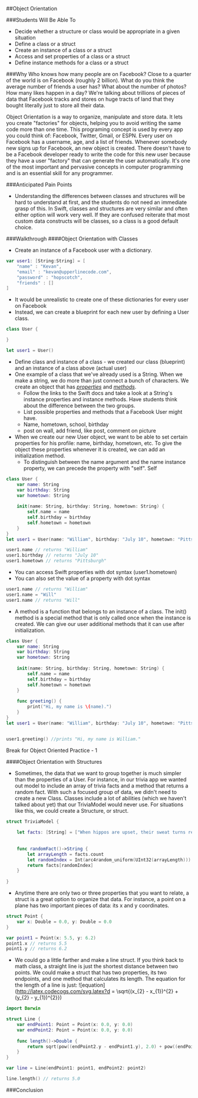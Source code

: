 ##Object Orientation

###Students Will Be Able To
- Decide whether a structure or class would be appropriate in a given situation
- Define a class or a struct
- Create an instance of a class or a struct
- Access and set properties of a class or a struct
- Define instance methods for a class or a struct

###Why
Who knows how many people are on Facebook? Close to a quarter of the world is on Facebook (roughly 2 billion). What do you think the average number of friends a user has? What about the number of photos? How many likes happen in a day? We're talking about trillions of pieces of data that Facebook tracks and stores on huge tracts of land that they bought literally just to store all their data.

Object Orientation is a way to organize, manipulate and store data. It lets you create "factories" for objects, helping you to avoid writing the same code more than one time. This programing concept is used by every app you could think of: Facebook, Twitter, Gmail, or ESPN. Every user on Facebook has a username, age, and a list of friends. Whenever somebody new signs up for Facebook, an new object is created. There doesn't have to be a Facebook developer ready to write the code for this new user because they have a user "factory" that can generate the user automatically. It's one of the most important and pervasive concepts in computer programming and is an essential skill for any programmer.

###Anticipated Pain Points
- Understanding the differences between classes and structures will be hard to understand at first, and the students do not need an immediate grasp of this. In Swift, classes and structures are very similar and often either option will work very well. If they are confused reiterate that most custom data constructs will be classes, so a class is a good default choice. 

###Walkthrough
####Object Orientation with Classes
- Create an instance of a Facebook user with a dictionary.
```Swift
var user1: [String:String] = [
    "name" : "Kevan",
    "email" : "kevan@upperlinecode.com",
    "password" : "hopscotch",
    "friends" : []
]
```
- It would be unrealistic to create one of these dictionaries for every user on Facebook
- Instead, we can create a blueprint for each new user by defining a User class.
```Swift
class User {

}

let user1 = User()
```
- Define class and instance of a class - we created our class (blueprint) and an instance of a class above (actual user)
- One example of a class that we've already used is a String. When we make a string, we do more than just connect a bunch of characters. We create an object that has [*properties*](https://developer.apple.com/library/tvos/documentation/Swift/Reference/Swift_String_Structure/index.html#//apple_ref/doc/uid/TP40015181-CH1-DontLinkElementID_31) and [*methods*](https://developer.apple.com/library/tvos/documentation/Swift/Reference/Swift_String_Structure/index.html#//apple_ref/doc/uid/TP40015181-CH1-DontLinkElementID_32).
    - Follow the links to the Swift docs and take a look at a String's instance properties and instance methods. Have students think about the difference between the two groups.
    - List possible properties and methods that a Facebook User might have.
    - Name, hometown, school, birthday
    - post on wall, add friend, like post, comment on picture
- When we create our new User object, we want to be able to set certain properties for his profile: name, birthday, hometown, etc. To give the object these properties whenever it is created, we can add an initialization method.
    - To distinguish between the name argument and the name instance property, we can precede the property with "self". Self 
```Swift
class User {
    var name: String
    var birthday: String
    var hometown: String
    
    init(name: String, birthday: String, hometown: String) {
        self.name = name
        self.birthday = birthday
        self.hometown = hometown
    }
}
let user1 = User(name: "William", birthday: "July 10", hometown: "Pittsburgh")

user1.name // returns "William"
user1.birthday // returns "July 10"
user1.hometown // returns "Pittsburgh"
```
- You can access Swift properties with dot syntax (user1.hometown)
- You can also set the value of a property with dot syntax
```Swift
user1.name // returns "William"
user1.name = "Will"
user1.name // returns "Will"
```

- A method is a function that belongs to an instance of a class. The init() method is a special method that is only called once when the instance is created. We can give our user additional methods that it can use after initialization.
```Swift
class User {
    var name: String
    var birthday: String
    var hometown: String
    
    init(name: String, birthday: String, hometown: String) {
        self.name = name
        self.birthday = birthday
        self.hometown = hometown
    }
    
    func greeting() {
        print("Hi, my name is \(name).")
    }
}
let user1 = User(name: "William", birthday: "July 10", hometown: "Pittsburgh")


user1.greeting() //prints "Hi, my name is William."
```

Break for Object Oriented Practice - 1

####Object Orientation with Structures
- Sometimes, the data that we want to group together is much simpler than the properties of a User. For instance, in our trivia app we wanted out model to include an array of trivia facts and a method that returns a random fact. With such a focused group of data, we didn't need to create a new Class. Classes include a lot of abilities (which we haven't talked about yet) that our TriviaModel would never use. For situations like this, we could create a Structure, or struct.
```Swift
struct TriviaModel {
    
    let facts: [String] = ["When hippos are upset, their sweat turns red.", "29th May is officially 'Put a Pillow on Your Fridge Day'.", "If you lift a kangaroo’s tail off the ground it can’t hop.", "A mantis shrimp can swing its claw so fast it boils the water around it and creates a flash of light.", "Honey does not spoil. You could feasibly eat 3000 year old honey.", "The state sport of Maryland is jousting.", "If you were to remove all of the empty space from the atoms that make up every human on earth, the entire world population could fit into an apple.", "The woolly mammoth was still around when the pyramids were being built.", "There are more possible iterations of a game of chess than there are atoms in the known universe.", "Written language was invented independently by the Egyptians, Sumerians, Chinese, and Mayans.", "It can take a photon 40,000 years to travel from the core of the sun to the surface, but only 8 minutes to travel the rest of the way to earth.", "A day on the planet Venus is longer than a year on Venus.", "The fingerprints of koala bears are virtually indistinguishable from those of humans.", "The time difference between when Stegosaurus and Tyrannosaurus lived is greater than the time difference between Tyrannosaurus and now.", "Russia is bigger than Pluto.", "Charlie Chaplin once entered a Charlie Chaplin look alike contest and lost.", "The bushes in Mario were just recolored clouds."]
    
    
    func randomFact()->String {
        let arrayLength = facts.count
        let randomIndex = Int(arc4random_uniform(UInt32(arrayLength)))
        return facts[randomIndex]
    }
    
}
```
- Anytime there are only two or three properties that you want to relate, a struct is a great option to organize that data. For instance, a point on a plane has two important pieces of data: its x and y coordinates.
```Swift
struct Point {
    var x: Double = 0.0, y: Double = 0.0
}

var point1 = Point(x: 5.5, y: 6.2)
point1.x // returns 5.5
point1.y // returns 6.2
```
- We could go a little farther and make a line struct. If you think back to math class, a straight line is just the shortest distance between two points. We could make a struct that has two properties, its two endpoints, and one method that calculates its length. The equation for the length of a line is just: 
![equation](http://latex.codecogs.com/svg.latex?d = \sqrt{(x_{2} - x_{1})^{2} + (y_{2} - y_{1})^{2}})
```Swift
import Darwin

struct Line {
    var endPoint1: Point = Point(x: 0.0, y: 0.0)
    var endPoint2: Point = Point(x: 0.0, y: 0.0)
    
    func length()->Double {
        return sqrt(pow((endPoint2.y - endPoint1.y), 2.0) + pow((endPoint2.x - endPoint1.x), 2.0))
    }
}

var line = Line(endPoint1: point1, endPoint2: point2)

line.length() // returns 5.0
```
###Conclusion

